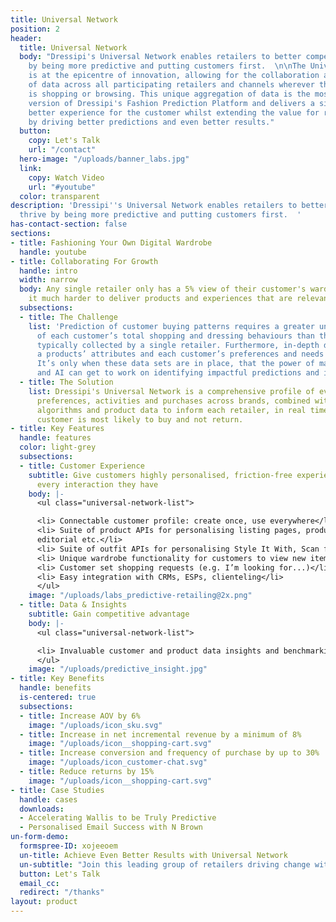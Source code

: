 ```yaml
---
title: Universal Network
position: 2
header:
  title: Universal Network
  body: "Dressipi's Universal Network enables retailers to better compete and thrive
    by being more predictive and putting customers first.  \n\nThe Universal Network
    is at the epicentre of innovation, allowing for the collaboration and connection
    of data across all participating retailers and channels wherever that customer
    is shopping or browsing. This unique aggregation of data is the most powerful
    version of Dressipi's Fashion Prediction Platform and delivers a significantly
    better experience for the customer whilst extending the value for retailers further
    by driving better predictions and even better results."
  button:
    copy: Let's Talk
    url: "/contact"
  hero-image: "/uploads/banner_labs.jpg"
  link:
    copy: Watch Video
    url: "#youtube"
  color: transparent
description: 'Dressipi''s Universal Network enables retailers to better compete and
  thrive by being more predictive and putting customers first.  '
has-contact-section: false
sections:
- title: Fashioning Your Own Digital Wardrobe
  handle: youtube
- title: Collaborating For Growth
  handle: intro
  width: narrow
  body: Any single retailer only has a 5% view of their customer's wardrobe, making
    it much harder to deliver products and experiences that are relevant to them.
  subsections:
  - title: The Challenge
    list: 'Prediction of customer buying patterns requires a greater understanding
      of each customer’s total shopping and dressing behaviours than the small slice
      typically collected by a single retailer. Furthermore, in-depth data links between
      a products’ attributes and each customer’s preferences and needs are also required.
      It’s only when these data sets are in place, that the power of machine learning
      and AI can get to work on identifying impactful predictions and insights.'
  - title: The Solution
    list: Dressipi's Universal Network is a comprehensive profile of every customer's
      preferences, activities and purchases across brands, combined with fashion specific
      algorithms and product data to inform each retailer, in real time, what every
      customer is most likely to buy and not return.
- title: Key Features
  handle: features
  color: light-grey
  subsections:
  - title: Customer Experience
    subtitle: Give customers highly personalised, friction-free experiences that improve
      every interaction they have
    body: |-
      <ul class="universal-network-list">

      <li> Connectable customer profile: create once, use everywhere</li>
      <li> Suite of product APIs for personalising listing pages, product pages, emails, notifications,
      editorial etc.</li>
      <li> Suite of outfit APIs for personalising Style It With, Scan for Outfits instore</li>
      <li> Unique wardrobe functionality for customers to view new items with owned items</li>
      <li> Customer set shopping requests (e.g. I’m looking for...)</li>
      <li> Easy integration with CRMs, ESPs, clienteling</li>
      </ul>
    image: "/uploads/labs_predictive-retailing@2x.png"
  - title: Data & Insights
    subtitle: Gain competitive advantage
    body: |-
      <ul class="universal-network-list">

      <li> Invaluable customer and product data insights and benchmarking to make clearer and more informed decisions on demand to supply matching, merchandising and customer acquisition.</li>
      </ul>
    image: "/uploads/predictive_insight.jpg"
- title: Key Benefits
  handle: benefits
  is-centered: true
  subsections:
  - title: Increase AOV by 6%
    image: "/uploads/icon_sku.svg"
  - title: Increase in net incremental revenue by a minimum of 8%
    image: "/uploads/icon__shopping-cart.svg"
  - title: Increase conversion and frequency of purchase by up to 30%
    image: "/uploads/icon_customer-chat.svg"
  - title: Reduce returns by 15%
    image: "/uploads/icon__shopping-cart.svg"
- title: Case Studies
  handle: cases
  downloads:
  - Accelerating Wallis to be Truly Predictive
  - Personalised Email Success with N Brown
un-form-demo:
  formspree-ID: xojeeoem
  un-title: Achieve Even Better Results with Universal Network
  un-subtitle: "Join this leading group of retailers driving change within the industry and taking action to future-proof their business. "
  button: Let's Talk
  email_cc:
  redirect: "/thanks"
layout: product
---
```

